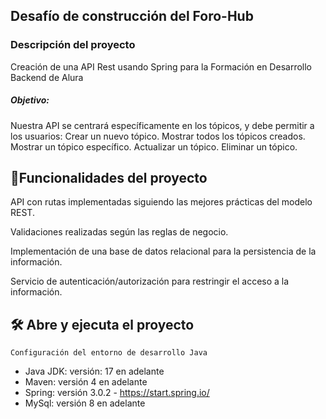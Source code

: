 ## Desafío de construcción del Foro-Hub

<h3>Descripción del proyecto</h3>

Creación de una API Rest usando Spring para la Formación en Desarrollo Backend de Alura

<h5>Objetivo:</h5>
Nuestra API se centrará específicamente en los tópicos, y debe permitir a los usuarios:
Crear un nuevo tópico.
Mostrar todos los tópicos creados.
Mostrar un tópico específico.
Actualizar un tópico.
Eliminar un tópico.

## :hammer:Funcionalidades del proyecto
API con rutas implementadas siguiendo las mejores prácticas del modelo REST.

Validaciones realizadas según las reglas de negocio.

Implementación de una base de datos relacional para la persistencia de la información.

Servicio de autenticación/autorización para restringir el acceso a la información.

## 🛠️ Abre y ejecuta el proyecto

`Configuración del entorno de desarrollo Java`

- Java JDK: versión: 17 en adelante
- Maven: versión 4 en adelante
- Spring: versión 3.0.2 - https://start.spring.io/
- MySql: versión 8 en adelante

